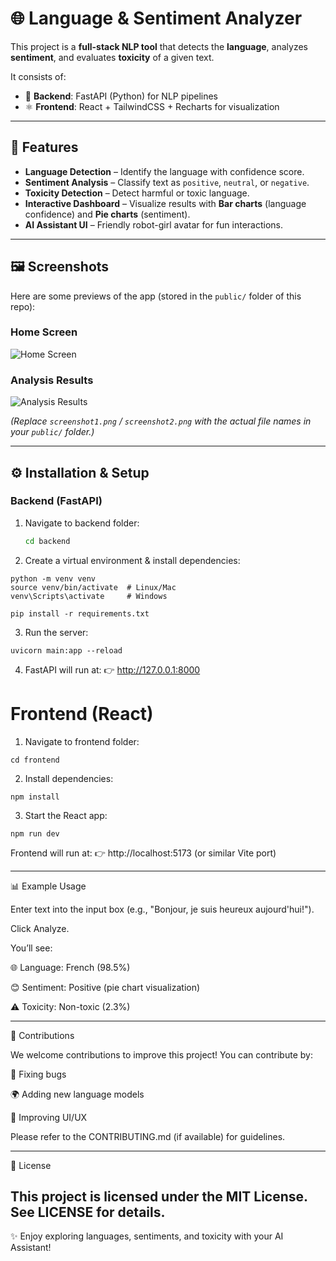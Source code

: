 # 🌐 Language & Sentiment Analyzer

This project is a **full-stack NLP tool** that detects the **language**, analyzes **sentiment**, and evaluates **toxicity** of a given text.  

It consists of:
- 🐍 **Backend**: FastAPI (Python) for NLP pipelines  
- ⚛️ **Frontend**: React + TailwindCSS + Recharts for visualization  

---

## 🚀 Features
- **Language Detection** – Identify the language with confidence score.  
- **Sentiment Analysis** – Classify text as `positive`, `neutral`, or `negative`.  
- **Toxicity Detection** – Detect harmful or toxic language.  
- **Interactive Dashboard** – Visualize results with **Bar charts** (language confidence) and **Pie charts** (sentiment).  
- **AI Assistant UI** – Friendly robot-girl avatar for fun interactions.  

---

## 🖼️ Screenshots
Here are some previews of the app (stored in the `public/` folder of this repo):  

### Home Screen  
![Home Screen](public/screenshot1.jpg)

### Analysis Results  
![Analysis Results](public/screenshot2.png)  

*(Replace `screenshot1.png` / `screenshot2.png` with the actual file names in your `public/` folder.)*

---

## ⚙️ Installation & Setup

### Backend (FastAPI)
1. Navigate to backend folder:
   ```bash
   cd backend
2. Create a virtual environment & install dependencies:
```
python -m venv venv
source venv/bin/activate  # Linux/Mac
venv\Scripts\activate     # Windows

pip install -r requirements.txt

```
3. Run the server:
```
uvicorn main:app --reload

```
4. FastAPI will run at:
👉 http://127.0.0.1:8000

# Frontend (React)

1. Navigate to frontend folder:

```
cd frontend

```
2. Install dependencies:
```
npm install

```
3. Start the React app:
```
npm run dev
```

Frontend will run at:
👉 http://localhost:5173 (or similar Vite port)

---
📊 Example Usage

Enter text into the input box (e.g., "Bonjour, je suis heureux aujourd'hui!").

Click Analyze.

You’ll see:

🌐 Language: French (98.5%)

😊 Sentiment: Positive (pie chart visualization)

⚠️ Toxicity: Non-toxic (2.3%)

---

🤝 Contributions

We welcome contributions to improve this project!
You can contribute by:

🐛 Fixing bugs

🌍 Adding new language models

🎨 Improving UI/UX

Please refer to the CONTRIBUTING.md
 (if available) for guidelines.

---

📜 License

This project is licensed under the MIT License.
See LICENSE
 for details.
---

✨ Enjoy exploring languages, sentiments, and toxicity with your AI Assistant!
